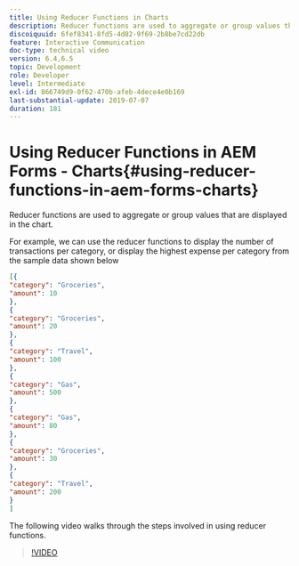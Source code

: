 ```yaml
---
title: Using Reducer Functions in Charts
description: Reducer functions are used to aggregate or group values that are displayed in the chart.The following video walks through the steps involved in using reducer functions.
discoiquuid: 6fef8341-8fd5-4d82-9f69-2b8be7cd22db
feature: Interactive Communication
doc-type: technical video
version: 6.4,6.5
topic: Development
role: Developer
level: Intermediate
exl-id: 866749d9-0f62-470b-afeb-4dece4e0b169
last-substantial-update: 2019-07-07
duration: 181
---
```

# Using Reducer Functions in AEM Forms - Charts{#using-reducer-functions-in-aem-forms-charts}

Reducer functions are used to aggregate or group values that are displayed in the chart.


For example, we can use the reducer functions to display the number of transactions per category, or display the highest expense per category from the sample data shown below

```json
[{
"category": "Groceries",
"amount": 10
},
{
"category": "Groceries",
"amount": 20
},
{
"category": "Travel",
"amount": 100
},
{
"category": "Gas",
"amount": 500
},
{
"category": "Gas",
"amount": 80
},
{
"category": "Groceries",
"amount": 30
},
{
"category": "Travel",
"amount": 200
}
]
```

The following video walks through the steps involved in using reducer functions.

>[!VIDEO](https://video.tv.adobe.com/v/21368?quality=12&learn=on)
